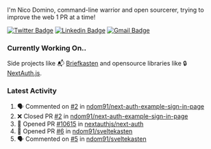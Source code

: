 
I'm Nico Domino, command-line warrior and open sourcerer, trying to improve the web 1 PR at a time!

[![Twitter Badge](https://img.shields.io/badge/-@ndom91-1ca0f1?style=flat-square&labelColor=1ca0f1&logo=twitter&logoColor=white&link=https://twitter.com/ndom91)](https://twitter.com/ndom91) [![Linkedin Badge](https://img.shields.io/badge/-ndom91-blue?style=flat-square&logo=Linkedin&logoColor=white&link=https://www.linkedin.com/in/ndom91/)](https://www.linkedin.com/in/ndom91/) [![Gmail Badge](https://img.shields.io/badge/-yo@ndo.dev-c14438?style=flat-square&logo=mail.ru&logoColor=white&link=mailto:yo@ndo.dev)](mailto:yo@ndo.dev)

### Currently Working On..

Side projects like 📬 [Briefkasten](https://briefkastenhq.com) and opensource libraries like 🔒 [NextAuth.js](https://github.com/nextauthjs/next-auth).

<!--START_SECTION_PROFILE_VIEWS:readme-info-->
<!--END_SECTION_PROFILE_VIEWS:readme-info-->

<!--START_SECTION_DAILY_COMMIT:readme-info-->
<!--END_SECTION_DAILY_COMMIT:readme-info-->

<!--START_SECTION_WEEKLY_COMMIT:readme-info-->
<!--END_SECTION_WEEKLY_COMMIT:readme-info-->

### Latest Activity

<!--START_SECTION:activity-->
1. 🗣 Commented on [#2](https://github.com/ndom91/next-auth-example-sign-in-page/pull/2#issuecomment-2061124821) in [ndom91/next-auth-example-sign-in-page](https://github.com/ndom91/next-auth-example-sign-in-page)
2. ❌ Closed PR [#2](https://github.com/ndom91/next-auth-example-sign-in-page/pull/2) in [ndom91/next-auth-example-sign-in-page](https://github.com/ndom91/next-auth-example-sign-in-page)
3. 💪 Opened PR [#10615](https://github.com/nextauthjs/next-auth/pull/10615) in [nextauthjs/next-auth](https://github.com/nextauthjs/next-auth)
4. 💪 Opened PR [#6](https://github.com/ndom91/sveltekasten/pull/6) in [ndom91/sveltekasten](https://github.com/ndom91/sveltekasten)
5. 🗣 Commented on [#5](https://github.com/ndom91/sveltekasten/pull/5#issuecomment-2059258687) in [ndom91/sveltekasten](https://github.com/ndom91/sveltekasten)
<!--END_SECTION:activity-->
